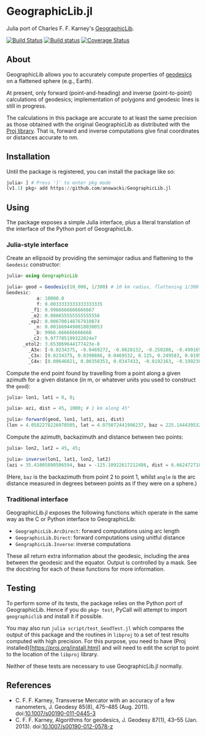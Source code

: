 # GeographicLib.jl

Julia port of Charles F. F. Karney's [GeographicLib](https://geographiclib.sourceforge.io).

[![Build Status](https://travis-ci.org/anowacki/GeographicLib.jl.svg?branch=master)](https://travis-ci.org/anowacki/GeographicLib.jl)
[![Build status](https://ci.appveyor.com/api/projects/status/hy3339eys3jhgme0?svg=true)](https://ci.appveyor.com/project/AndyNowacki/geographiclib-jl)
[![Coverage Status](https://coveralls.io/repos/github/anowacki/GeographicLib.jl/badge.svg?branch=master)](https://coveralls.io/github/anowacki/GeographicLib.jl?branch=master)


## About

GeographicLib allows you to accurately compute properties of
[geodesics](https://en.wikipedia.org/wiki/Geodesic) on a flattened sphere (e.g., Earth).

At present, only forward (point-and-heading) and inverse (point-to-point)
calculations of geodesics; implementation of polygons and geodesic lines
is still in progress.

The calculations in this package are accurate to at least the same precision as those
obtained with the original GeographicLib as distributed with the
[Proj library](https://proj.org).  That is, forward and inverse computations give
final coordinates or distances accurate to nm.


## Installation

Until the package is registered, you can install the package like so:

```julia
julia> ] # Press ']' to enter pkg mode
(v1.1) pkg> add https://github.com/anowacki/GeographicLib.jl
```


## Using

The package exposes a simple Julia interface, plus a literal translation of
the interface of the Python port of GeographicLib.

### Julia-style interface

Create an ellipsoid by providing the semimajor radius and flattening to
the `Geodesic` constructor:

```julia
julia> using GeographicLib

julia> geod = Geodesic(10_000, 1/300) # 10 km radius, flattening 1/300
Geodesic:
           a: 10000.0
           f: 0.0033333333333333335
         _f1: 0.9966666666666667
         _e2: 0.006655555555555556
        _ep2: 0.006700148767910874
          _n: 0.0016694490818030053
          _b: 9966.666666666668
         _c2: 9.977785199322024e7
      _etol2: 3.653069644177423e-8
        _A3x: [-0.0234375, -0.0469272, -0.0628132, -0.250208, -0.499165, 1.0]
        _C3x: [0.0234375, 0.0390886, 0.0469532, 0.125, 0.249583, 0.0195313, 0.0234505, 0.0468227, 0.0623436, 0.0136719, 0.023394, 0.0259635, 0.0136719, 0.0136262, 0.00820313]
        _C4x: [0.00646021, 0.00350353, 0.0347433, -0.0192163, -0.199238, 0.666222, 0.000111, 0.00342683, -0.00951084, -0.0189348  …  0.000745921, -0.00414209, -0.00504247, 0.00758518, -0.00215657, -0.00196271, 0.00361053, -0.000947201, 0.00204173, 0.00129164]
```

Compute the end point found by travelling from a point along a given azimuth for
a given distance (in m, or whatever units you used to construct the `geod`):

```julia
julia> lon1, lat1 = 0, 0;

julia> azi, dist = 45, 1000; # 1 km along 45°

julia> forward(geod, lon1, lat1, azi, dist)
(lon = 4.0582278226970505, lat = 4.075072441996237, baz = 225.1444395329488)
```

Compute the azimuth, backazimuth and distance between two points:

```julia
julia> lon2, lat2 = 45, 45;

julia> inverse(lon1, lat1, lon2, lat2)
(azi = 35.41005890506594, baz = -125.10922617212486, dist = 6.6624727182103e6, angle = 60.01196771734598)
```

(Here, `baz` is the backazimuth from point 2 to point 1, whilst `angle` is the arc distance
measured in degrees between points as if they were on a sphere.)

### Traditional interface

GeographicLib.jl exposes the following functions which operate in the same way
as the C or Python interface to GeographicLib:

- `GeographicLib.ArcDirect`: forward computations using arc length
- `GeographicLib.Direct`: forward computations using unitful distance
- `GeographicLib.Inverse`: inverse computations

These all return extra information about the geodesic, including the area between
the geodesic and the equator.  Output is controlled by a mask.  See the docstring
for each of these functions for more information.


## Testing

To perform some of its tests, the package relies on the Python port of GeographicLib.
Hence if you do `pkg> test`, PyCall will attempt to import `geographiclib` and
install it if possible.

You may also run `julia script/test_GeodTest.jl` which compares the output of this
package and the routines in `libproj` to a set of test results computed with
high precision.  For this purpose, you need to have
(Proj installed)[https://proj.org/install.html] and will need to edit the script
to point to the location of the `libproj` library.

Neither of these tests are necessary to use GeographicLib.jl normally.


## References

- C. F. F. Karney, Transverse Mercator with an accuracy of a few nanometers,
  J. Geodesy 85(8), 475–485 (Aug. 2011).
  doi:[10.1007/s00190-011-0445-3](https://doi.org/10.1007/s00190-011-0445-3)
- C. F. F. Karney, Algorithms for geodesics, J. Geodesy 87(1), 43–55 (Jan. 2013).
  doi:[10.1007/s00190-012-0578-z](https://doi.org/10.1007/s00190-012-0578-z)